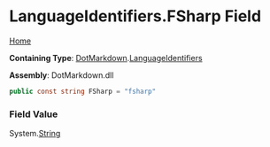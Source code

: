 # LanguageIdentifiers\.FSharp Field

[Home](../../../README.md)

**Containing Type**: [DotMarkdown](../../README.md)\.[LanguageIdentifiers](../README.md)

**Assembly**: DotMarkdown\.dll

```csharp
public const string FSharp = "fsharp"
```

### Field Value

System\.[String](https://docs.microsoft.com/en-us/dotnet/api/system.string)